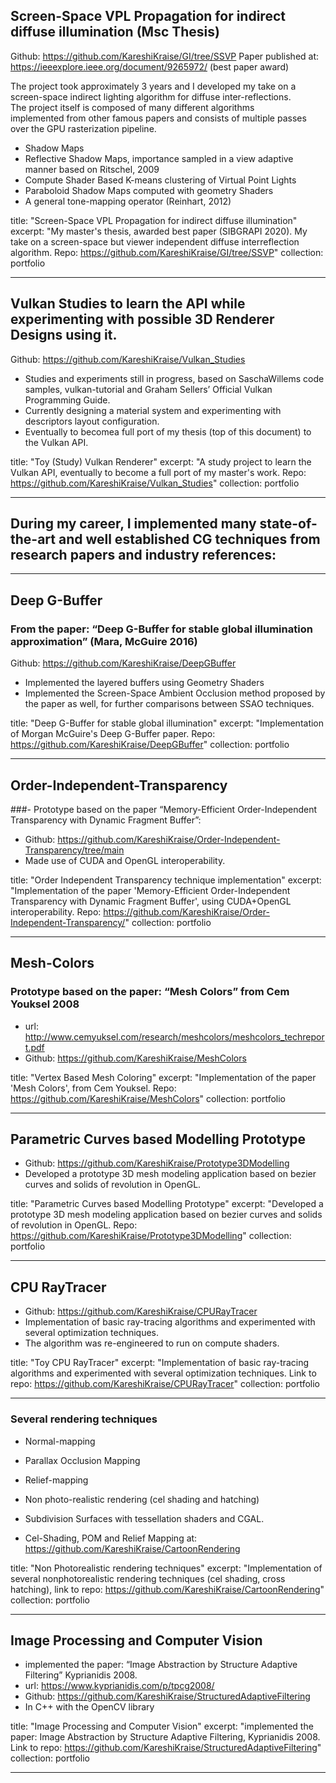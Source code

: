
## Screen-Space VPL Propagation for indirect diffuse illumination (Msc Thesis)

Github: https://github.com/KareshiKraise/GI/tree/SSVP
Paper published at:  https://ieeexplore.ieee.org/document/9265972/ (best paper award)

The project took approximately 3 years and I developed my take on a screen-space indirect lighting algorithm for diffuse inter-reflections.<br /> The project itself is composed of many different algorithms<br /> implemented from other famous papers and consists of multiple passes over the GPU rasterization pipeline.

- Shadow Maps 
- Reflective Shadow Maps,  importance sampled in a view adaptive manner based on Ritschel, 2009 
- Compute Shader Based K-means clustering of Virtual Point Lights
- Paraboloid Shadow Maps computed with geometry Shaders
- A general tone-mapping operator (Reinhart, 2012)

title: "Screen-Space VPL Propagation for indirect diffuse illumination"
excerpt: "My master's thesis, awarded  best paper (SIBGRAPI 2020). My take on a screen-space but viewer independent diffuse interreflection algorithm. Repo: https://github.com/KareshiKraise/GI/tree/SSVP"
collection: portfolio

---

## Vulkan Studies to learn the API while experimenting with possible 3D Renderer Designs using it.

Github: https://github.com/KareshiKraise/Vulkan_Studies
- Studies and experiments still in progress, based on SaschaWillems code samples, vulkan-tutorial and Graham Sellers’ Official Vulkan Programming Guide.
- Currently designing a material system and experimenting with descriptors layout configuration.
- Eventually to becomea full port of my thesis (top of this document) to the Vulkan API.

title: "Toy (Study) Vulkan Renderer"
excerpt: "A study project to learn the Vulkan API, eventually to become a full port of my master's work. Repo: https://github.com/KareshiKraise/Vulkan_Studies"
collection: portfolio

---

## During my career, I implemented many state-of-the-art and well established CG techniques from research papers and industry references:

---

## Deep G-Buffer

### From the paper: “Deep G-Buffer for stable global illumination approximation” (Mara, McGuire 2016)

Github: https://github.com/KareshiKraise/DeepGBuffer

- Implemented the layered buffers using Geometry Shaders
- Implemented the Screen-Space Ambient Occlusion method proposed by the paper as well, for further comparisons between SSAO techniques.

title: "Deep G-Buffer for stable global illumination"
excerpt: "Implementation of Morgan McGuire's Deep G-Buffer paper. Repo: https://github.com/KareshiKraise/DeepGBuffer"
collection: portfolio

---

## Order-Independent-Transparency

###- Prototype based on the paper “Memory-Efficient Order-Independent Transparency with Dynamic Fragment Buffer”:

- Github: https://github.com/KareshiKraise/Order-Independent-Transparency/tree/main
- Made use of CUDA and OpenGL interoperability.

title: "Order Independent Transparency technique implementation"
excerpt: "Implementation of the paper 'Memory-Efficient Order-Independent Transparency with Dynamic Fragment Buffer', using CUDA+OpenGL interoperability. Repo: https://github.com/KareshiKraise/Order-Independent-Transparency/"
collection: portfolio

---

## Mesh-Colors
### Prototype based on the paper: “Mesh Colors” from Cem Youksel 2008

- url: http://www.cemyuksel.com/research/meshcolors/meshcolors_techreport.pdf
- Github: https://github.com/KareshiKraise/MeshColors

title: "Vertex Based Mesh Coloring"
excerpt: "Implementation of the paper 'Mesh Colors', from Cem Youksel. Repo: https://github.com/KareshiKraise/MeshColors"
collection: portfolio

---

## Parametric Curves based Modelling Prototype

- Github: https://github.com/KareshiKraise/Prototype3DModelling
- Developed a prototype 3D mesh modeling application based on bezier curves and solids of revolution in OpenGL.

title: "Parametric Curves based Modelling Prototype"
excerpt: "Developed a prototype 3D mesh modeling application based on bezier curves and solids of revolution in OpenGL. Repo: https://github.com/KareshiKraise/Prototype3DModelling"
collection: portfolio

---

## CPU RayTracer
- Github: https://github.com/KareshiKraise/CPURayTracer
- Implementation of basic ray-tracing algorithms and experimented with several optimization techniques.
- The algorithm was re-engineered to run on compute shaders.

title: "Toy CPU RayTracer"
excerpt: "Implementation of basic ray-tracing algorithms and experimented with several optimization techniques. Link to repo: https://github.com/KareshiKraise/CPURayTracer"
collection: portfolio

---

### Several rendering techniques 

-  Normal-mapping
-  Parallax Occlusion Mapping 
-  Relief-mapping
-  Non photo-realistic rendering (cel shading and hatching) 
-  Subdivision Surfaces with tessellation shaders and CGAL.

-  Cel-Shading, POM and Relief Mapping at:
https://github.com/KareshiKraise/CartoonRendering

title: "Non Photorealistic rendering techniques"
excerpt: "Implementation of several nonphotorealistic rendering techniques (cel shading, cross hatching), link to repo: https://github.com/KareshiKraise/CartoonRendering"
collection: portfolio

---

## Image Processing and Computer Vision

- implemented the paper:  “Image Abstraction by Structure Adaptive Filtering” Kyprianidis 2008.
- url: https://www.kyprianidis.com/p/tpcg2008/
- Github: https://github.com/KareshiKraise/StructuredAdaptiveFiltering
- In C++ with the OpenCV library

title: "Image Processing and Computer Vision"
excerpt: "implemented the paper:  Image Abstraction by Structure Adaptive Filtering, Kyprianidis 2008. Link to repo: https://github.com/KareshiKraise/StructuredAdaptiveFiltering"
collection: portfolio

---





